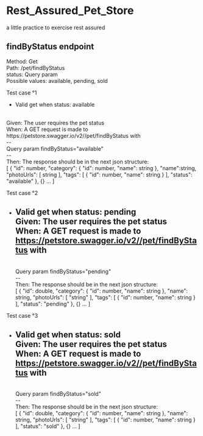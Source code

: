 # Rest_Assured_Pet_Store
a little practice to exercise rest assured

## findByStatus endpoint 
Method: Get <br/>
Path: /pet/findByStatus <br/>
status: Query param <br/>
Possible values: available, pending, sold


Test case °1
- Valid get when status: available
<br/>
Given: The user requires the pet status
<br/>
When: A GET request is made to https://petstore.swagger.io/v2//pet/findByStatus with
<br/>
--
<br/>
Query param findByStatus="available"
<br/>
--
<br/>
Then: The response should be in the next json structure:
<br/>
  [ {
  "id": number,
  "category": {
  "id": number,
  "name": string
  },
  "name":string,
  "photoUrls": [
  string
  ],
  "tags": [
  {
  "id": number,
  "name": string
  }
  ],
  "status": "available"
  }, {} ... ]

Test case °2
- Valid get when status: pending
  <br/>
  Given: The user requires the pet status
  <br/>
  When: A GET request is made to https://petstore.swagger.io/v2//pet/findByStatus with
  <br/>
  --
  <br/>
  Query param findByStatus="pending"
  <br/>
  --
  <br/>
  Then: The response should be in the next json structure:
  <br/>
  [ {
  "id": double,
  "category": {
  "id": number,
  "name": string
  },
  "name": string,
  "photoUrls": [
  "string"
  ],
  "tags": [
  {
  "id": number,
  "name": string
  }
  ],
  "status": "pending"
  }, {} ... ]

Test case °3
- Valid get when status: sold
  <br/>
  Given: The user requires the pet status
  <br/>
  When: A GET request is made to https://petstore.swagger.io/v2//pet/findByStatus with
  <br/>
  --
  <br/>
  Query param findByStatus="sold"
  <br/>
  --
  <br/>
  Then: The response should be in the next json structure:
  <br/>
  [ {
  "id": double,
  "category": {
  "id": number,
  "name": string
  },
  "name": string,
  "photoUrls": [
  "string"
  ],
  "tags": [
  {
  "id": number,
  "name": string
  }
  ],
  "status": "sold"
  }, {} ... ]
